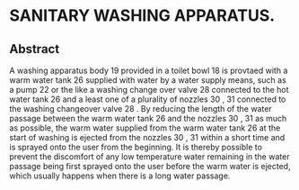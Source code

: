 # SANITARY WASHING APPARATUS.

## Abstract
A washing apparatus body 19 provided in a toilet bowl 18 is provtaed with a warm water tank 26 supplied with water by a water supply means, such as a pump 22 or the like a washing change over valve 28 connected to the hot water tank 26 and a least one of a plurality of nozzles 30 , 31 connected to the washing changeover valve 28 . By reducing the length of the water passage between the warm water tank 26 and the nozzles 30 , 31 as much as possible, the warm water supplied from the warm water tank 26 at the start of washing is ejected from the nozzles 30 , 31 within a short time and is sprayed onto the user from the beginning. It is thereby possible to prevent the discomfort of any low temperature water remaining in the water passage being first sprayed onto the user before the warm water is ejected, which usually happens when there is a long water passage.